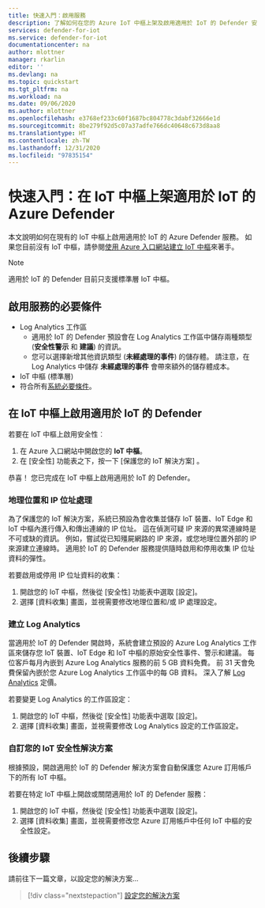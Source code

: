 ```yaml
---
title: 快速入門：啟用服務
description: 了解如何在您的 Azure IoT 中樞上架及啟用適用於 IoT 的 Defender 安全性服務。
services: defender-for-iot
ms.service: defender-for-iot
documentationcenter: na
author: mlottner
manager: rkarlin
editor: ''
ms.devlang: na
ms.topic: quickstart
ms.tgt_pltfrm: na
ms.workload: na
ms.date: 09/06/2020
ms.author: mlottner
ms.openlocfilehash: e3768ef233c60f1687bc804778c3dabf32666e1d
ms.sourcegitcommit: 8be279f92d5c07a37adfe766dc40648c673d8aa8
ms.translationtype: HT
ms.contentlocale: zh-TW
ms.lasthandoff: 12/31/2020
ms.locfileid: "97835154"
---
```

# <a name="quickstart-onboard-azure-defender-for-iot-service-in-iot-hub"></a>快速入門：在 IoT 中樞上架適用於 IoT 的 Azure Defender

本文說明如何在現有的 IoT 中樞上啟用適用於 IoT 的 Azure Defender 服務。 如果您目前沒有 IoT 中樞，請參閱[使用 Azure 入口網站建立 IoT 中樞](../iot-hub/iot-hub-create-through-portal.md)來著手。

> [!NOTE]
> 適用於 IoT 的 Defender 目前只支援標準層 IoT 中樞。

## <a name="prerequisites-for-enabling-the-service"></a>啟用服務的必要條件

- Log Analytics 工作區
  - 適用於 IoT 的 Defender 預設會在 Log Analytics 工作區中儲存兩種類型 (**安全性警示** 和 **建議**) 的資訊。
  - 您可以選擇新增其他資訊類型 (**未經處理的事件**) 的儲存體。 請注意，在 Log Analytics 中儲存 **未經處理的事件** 會帶來額外的儲存體成本。
- IoT 中樞 (標準層)
- 符合所有[系統必要條件](quickstart-system-prerequisites.md)。

## <a name="enable-defender-for-iot-on-your-iot-hub"></a>在 IoT 中樞上啟用適用於 IoT 的 Defender

若要在 IoT 中樞上啟用安全性︰

1. 在 Azure 入口網站中開啟您的 **IoT 中樞**。
1. 在 [安全性]  功能表之下，按一下 [保護您的 IoT 解決方案]  。

恭喜！ 您已完成在 IoT 中樞上啟用適用於 IoT 的 Defender。

### <a name="geolocation-and-ip-address-handling"></a>地理位置和 IP 位址處理

為了保護您的 IoT 解決方案，系統已預設為會收集並儲存 IoT 裝置、IoT Edge 和 IoT 中樞內進行傳入和傳出連線的 IP 位址。 這在偵測可疑 IP 來源的異常連線時是不可或缺的資訊。 例如，嘗試從已知殭屍網路的 IP 來源，或您地理位置外部的 IP 來源建立連線時。 適用於 IoT 的 Defender 服務提供隨時啟用和停用收集 IP 位址資料的彈性。

若要啟用或停用 IP 位址資料的收集：

1. 開啟您的 IoT 中樞，然後從 [安全性] 功能表中選取 [設定]。
1. 選擇 [資料收集] 畫面，並視需要修改地理位置和/或 IP 處理設定。

### <a name="log-analytics-creation"></a>建立 Log Analytics

當適用於 IoT 的 Defender 開啟時，系統會建立預設的 Azure Log Analytics 工作區來儲存您 IoT 裝置、IoT Edge 和 IoT 中樞的原始安全性事件、警示和建議。 每位客戶每月內嵌到 Azure Log Analytics 服務的前 5 GB 資料免費。 前 31 天會免費保留內嵌於您 Azure Log Analytics 工作區中的每 GB 資料。 深入了解 [Log Analytics](https://azure.microsoft.com/pricing/details/monitor/) 定價。

若要變更 Log Analytics 的工作區設定：

1. 開啟您的 IoT 中樞，然後從 [安全性] 功能表中選取 [設定]。
1. 選擇 [資料收集] 畫面，並視需要修改 Log Analytics 設定的工作區設定。

### <a name="customize-your-iot-security-solution"></a>自訂您的 IoT 安全性解決方案

根據預設，開啟適用於 IoT 的 Defender 解決方案會自動保護您 Azure 訂用帳戶下的所有 IoT 中樞。

若要在特定 IoT 中樞上開啟或關閉適用於 IoT 的 Defender 服務：

1. 開啟您的 IoT 中樞，然後從 [安全性] 功能表中選取 [設定]。
1. 選擇 [資料收集] 畫面，並視需要修改您 Azure 訂用帳戶中任何 IoT 中樞的安全性設定。

## <a name="next-steps"></a>後續步驟

請前往下一篇文章，以設定您的解決方案...

> [!div class="nextstepaction"]
> [設定您的解決方案](quickstart-configure-your-solution.md)